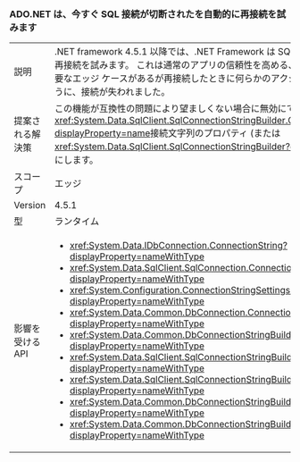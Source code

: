 ### <a name="adonet-now-attempts-to-automatically-reconnect-broken-sql-connections"></a>ADO.NET は、今すぐ SQL 接続が切断されたを自動的に再接続を試みます

|   |   |
|---|---|
|説明|.NET framework 4.5.1 以降では、.NET Framework は SQL 接続が切断されたを自動的に再接続を試みます。 これは通常のアプリの信頼性を高める、ことを知っておくアプリが必要なエッジ ケースがあるが再接続したときに何らかのアクションがかかることができるように、接続が失われました。|
|提案される解決策|この機能が互換性の問題により望ましくない場合に無効にできる設定して、<xref:System.Data.SqlClient.SqlConnectionStringBuilder.ConnectRetryCount?displayProperty=name>接続文字列のプロパティ (または<xref:System.Data.SqlClient.SqlConnectionStringBuilder?displayProperty=name>) を 0 にします。|
|スコープ|エッジ|
|Version|4.5.1|
|型|ランタイム|
|影響を受ける API|<ul><li><xref:System.Data.IDbConnection.ConnectionString?displayProperty=nameWithType></li><li><xref:System.Data.SqlClient.SqlConnection.ConnectionString?displayProperty=nameWithType></li><li><xref:System.Configuration.ConnectionStringSettings.ConnectionString?displayProperty=nameWithType></li><li><xref:System.Data.Common.DbConnection.ConnectionString?displayProperty=nameWithType></li><li><xref:System.Data.Common.DbConnectionStringBuilder.ConnectionString?displayProperty=nameWithType></li><li><xref:System.Data.SqlClient.SqlConnectionStringBuilder.%23ctor?displayProperty=nameWithType></li><li><xref:System.Data.SqlClient.SqlConnectionStringBuilder.%23ctor(System.String)?displayProperty=nameWithType></li><li><xref:System.Data.Common.DbConnectionStringBuilder.%23ctor?displayProperty=nameWithType></li><li><xref:System.Data.Common.DbConnectionStringBuilder.%23ctor(System.Boolean)?displayProperty=nameWithType></li></ul>|

